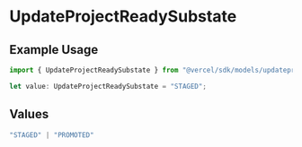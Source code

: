 # UpdateProjectReadySubstate

## Example Usage

```typescript
import { UpdateProjectReadySubstate } from "@vercel/sdk/models/updateprojectop.js";

let value: UpdateProjectReadySubstate = "STAGED";
```

## Values

```typescript
"STAGED" | "PROMOTED"
```